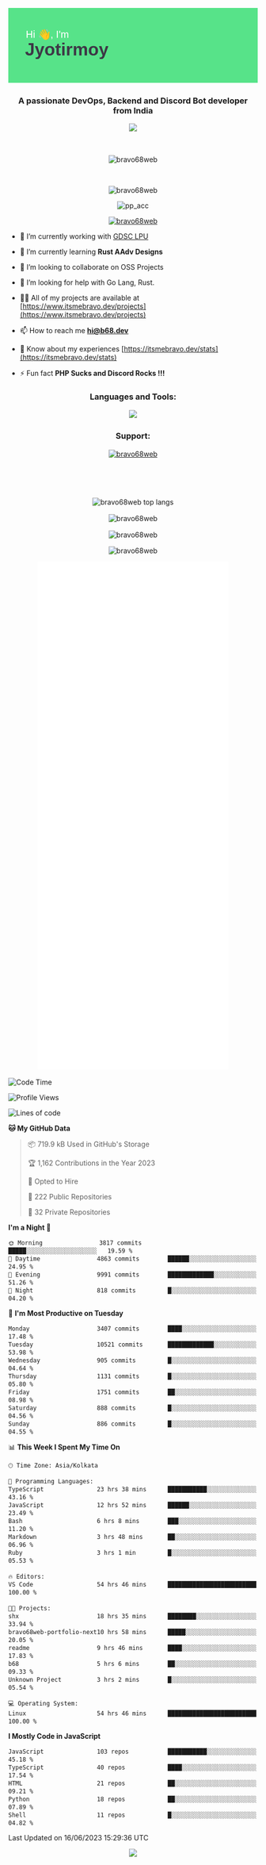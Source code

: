 <p align="center"><img src="header.png"></p>
<h3 align="center">A passionate DevOps, Backend and Discord Bot developer from India</h3>

<p align="center"><a href="https://discord.com/users/457039372009865226"><img src="https://lanyard-profile-readme.vercel.app/api/457039372009865226"></a></p>
                           
<br>
<p align="center"> <img src="https://komarev.com/ghpvc/?username=bravo68web&label=Profile%20views&color=0e75b6&style=flat" alt="bravo68web" /> </p>
<br>


<p align="center"><img src="https://github-profile-trophy.vercel.app/?username=bravo68web&theme=discord&column=3&row=2" alt="bravo68web" /> </p>
<p align="center"><img src="https://osu-embed.b68dev.xyz/pp_acc" alt="pp_acc" /> </p>

<p align="center"> <a href="https://twitter.com/bravo68web" target="blank"><img src="https://img.shields.io/twitter/follow/bravo68web?logo=twitter&style=for-the-badge" alt="bravo68web" /></a> </p>

- 🔭 I’m currently working with [GDSC LPU](https://gdsclpu.live/)

- 🌱 I’m currently learning **Rust AAdv Designs**

- 👯 I’m looking to collaborate on OSS Projects

- 🤝 I’m looking for help with Go Lang, Rust.

- 👨‍💻 All of my projects are available at [https://www.itsmebravo.dev/projects](https://www.itsmebravo.dev/projects)

<!-- - 💬 Ask me about **DF Techs** -->

- 📫 How to reach me **hi@b68.dev**

- 📄 Know about my experiences [https://itsmebravo.dev/stats](https://itsmebravo.dev/stats)

- ⚡ Fun fact **PHP Sucks and Discord Rocks !!!**

<h3 align="center">Languages and Tools:</h3>
<p align="center"> 
<img src="https://skillicons.dev/icons?i=aws,bash,c,cs,cpp,cloudflare,css,dart,devto,discord,bots,docker,electron,ember,emotion,express,fastapi,figma,firebase,flask,gcp,git,github,githubactions,go,gitlab,graphql,heroku,html,ai,ipfs,js,jest,linux,md,mastodon,mongodb,neovim,netlify,nextjs,nginx,nodejs,postgres,postman,powershell,py,react,redis,regex,replit,rocket,rust,sqlite,mysql,stackoverflow,styledcomponents,supabase,sentry,solidity,svg,tailwind,tauri,twitter,ts,unity,v,vercel,vim,vite,wasm,webpack,workers&perline=8&theme=dark" />
</p>

<h3 align="center">Support:</h3>
<p align="center"><a href="https://www.buymeacoffee.com/bravo68web"> <img align="center" src="https://cdn.buymeacoffee.com/buttons/v2/default-yellow.png" height="50" width="210" alt="bravo68web" /></a></p><br><br>
<br>

<p align="center"> <img align="center" src="https://github-readme-stats-sync.vercel.app/api/top-langs?username=bravo68web&count_private=true&show_icons=true&theme=radical&border_radius=10&&langs_count=10&layout=compact" alt="bravo68web top langs" /></p>

<p align="center"> <img align="center" src="https://github-readme-stats-sync.vercel.app/api?username=bravo68web&count_private=true&show_icons=true&theme=radical&border_radius=10" alt="bravo68web" /></p>

<p align="center"> <img align="center" src="https://github-readme-streak-stats.herokuapp.com?user=bravo68web&theme=dracula&hide_border=true" alt="bravo68web" /></p>

<p align="center"> <img align="center" src="https://github-readme-stats-sync.vercel.app/api/wakatime?username=bravo68web&count_private=true&show_icons=true&theme=aura_dark&border_radius=10&&langs_count=10&layout=compact&range=last_7_days" alt="bravo68web" /></p>

<p align="center"><img src="https://raw.githubusercontent.com/BRAVO68WEB/BRAVO68WEB/master/github-metrics.svg"></p>

<!--START_SECTION:waka-->
![Code Time](http://img.shields.io/badge/Code%20Time-4%2C907%20hrs%2050%20mins-blue)

![Profile Views](http://img.shields.io/badge/Profile%20Views-17-blue)

![Lines of code](https://img.shields.io/badge/From%20Hello%20World%20I%27ve%20Written-58.8%20million%20lines%20of%20code-blue)

**🐱 My GitHub Data** 

> 📦 719.9 kB Used in GitHub's Storage 
 > 
> 🏆 1,162 Contributions in the Year 2023
 > 
> 💼 Opted to Hire
 > 
> 📜 222 Public Repositories 
 > 
> 🔑 32 Private Repositories 
 > 
**I'm a Night 🦉** 

```text
🌞 Morning                3817 commits        █████░░░░░░░░░░░░░░░░░░░░   19.59 % 
🌆 Daytime                4863 commits        ██████░░░░░░░░░░░░░░░░░░░   24.95 % 
🌃 Evening                9991 commits        █████████████░░░░░░░░░░░░   51.26 % 
🌙 Night                  818 commits         █░░░░░░░░░░░░░░░░░░░░░░░░   04.20 % 
```
📅 **I'm Most Productive on Tuesday** 

```text
Monday                   3407 commits        ████░░░░░░░░░░░░░░░░░░░░░   17.48 % 
Tuesday                  10521 commits       █████████████░░░░░░░░░░░░   53.98 % 
Wednesday                905 commits         █░░░░░░░░░░░░░░░░░░░░░░░░   04.64 % 
Thursday                 1131 commits        █░░░░░░░░░░░░░░░░░░░░░░░░   05.80 % 
Friday                   1751 commits        ██░░░░░░░░░░░░░░░░░░░░░░░   08.98 % 
Saturday                 888 commits         █░░░░░░░░░░░░░░░░░░░░░░░░   04.56 % 
Sunday                   886 commits         █░░░░░░░░░░░░░░░░░░░░░░░░   04.55 % 
```


📊 **This Week I Spent My Time On** 

```text
🕑︎ Time Zone: Asia/Kolkata

💬 Programming Languages: 
TypeScript               23 hrs 38 mins      ███████████░░░░░░░░░░░░░░   43.16 % 
JavaScript               12 hrs 52 mins      ██████░░░░░░░░░░░░░░░░░░░   23.49 % 
Bash                     6 hrs 8 mins        ███░░░░░░░░░░░░░░░░░░░░░░   11.20 % 
Markdown                 3 hrs 48 mins       ██░░░░░░░░░░░░░░░░░░░░░░░   06.96 % 
Ruby                     3 hrs 1 min         █░░░░░░░░░░░░░░░░░░░░░░░░   05.53 % 

🔥 Editors: 
VS Code                  54 hrs 46 mins      █████████████████████████   100.00 % 

🐱‍💻 Projects: 
shx                      18 hrs 35 mins      ████████░░░░░░░░░░░░░░░░░   33.94 % 
bravo68web-portfolio-next10 hrs 58 mins      █████░░░░░░░░░░░░░░░░░░░░   20.05 % 
readme                   9 hrs 46 mins       ████░░░░░░░░░░░░░░░░░░░░░   17.83 % 
b68                      5 hrs 6 mins        ██░░░░░░░░░░░░░░░░░░░░░░░   09.33 % 
Unknown Project          3 hrs 2 mins        █░░░░░░░░░░░░░░░░░░░░░░░░   05.54 % 

💻 Operating System: 
Linux                    54 hrs 46 mins      █████████████████████████   100.00 % 
```

**I Mostly Code in JavaScript** 

```text
JavaScript               103 repos           ███████████░░░░░░░░░░░░░░   45.18 % 
TypeScript               40 repos            ████░░░░░░░░░░░░░░░░░░░░░   17.54 % 
HTML                     21 repos            ██░░░░░░░░░░░░░░░░░░░░░░░   09.21 % 
Python                   18 repos            ██░░░░░░░░░░░░░░░░░░░░░░░   07.89 % 
Shell                    11 repos            █░░░░░░░░░░░░░░░░░░░░░░░░   04.82 % 
```




 Last Updated on 16/06/2023 15:29:36 UTC
<!--END_SECTION:waka-->

<p align="center"><img src="https://bravo68web.me/images/header_.png"></p>

